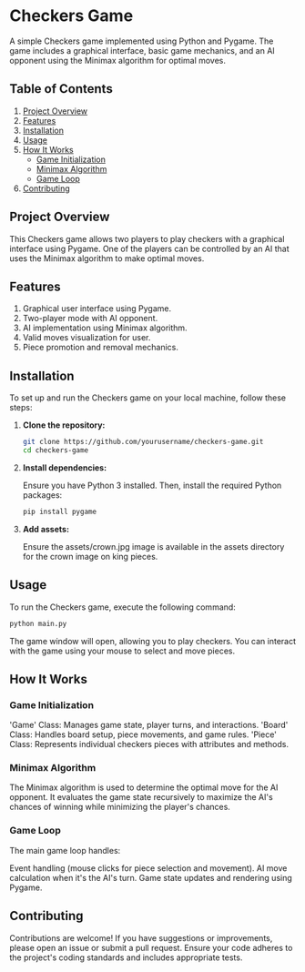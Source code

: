 # Checkers Game

A simple Checkers game implemented using Python and Pygame. The game includes a graphical interface, basic game mechanics, and an AI opponent using the Minimax algorithm for optimal moves.

## Table of Contents

1. [Project Overview](#project-overview)
2. [Features](#features)
3. [Installation](#installation)
4. [Usage](#usage)
5. [How It Works](#how-it-works)
   - [Game Initialization](#game-initialization)
   - [Minimax Algorithm](#minimax-algorithm)
   - [Game Loop](#game-loop)
6. [Contributing](#contributing)

## Project Overview

This Checkers game allows two players to play checkers with a graphical interface using Pygame. One of the players can be controlled by an AI that uses the Minimax algorithm to make optimal moves.

## Features

1. Graphical user interface using Pygame.
2. Two-player mode with AI opponent.
3. AI implementation using Minimax algorithm.
4. Valid moves visualization for user.
5. Piece promotion and removal mechanics.

## Installation

To set up and run the Checkers game on your local machine, follow these steps:

1. **Clone the repository:**

   ```bash
   git clone https://github.com/yourusername/checkers-game.git
   cd checkers-game

2. **Install dependencies:**
   
   Ensure you have Python 3 installed. Then, install the required Python packages:

   ```bash
   pip install pygame

3. **Add assets:**
   
   Ensure the assets/crown.jpg image is available in the assets directory for the crown image on king pieces.

## Usage

To run the Checkers game, execute the following command:

```bash
python main.py
```

The game window will open, allowing you to play checkers. You can interact with the game using your mouse to select and move pieces.

## How It Works

### Game Initialization

'Game' Class: Manages game state, player turns, and interactions.
'Board' Class: Handles board setup, piece movements, and game rules.
'Piece' Class: Represents individual checkers pieces with attributes and methods.

### Minimax Algorithm

The Minimax algorithm is used to determine the optimal move for the AI opponent. It evaluates the game state recursively to maximize the AI's chances of winning while minimizing the player's chances.

### Game Loop

The main game loop handles:

Event handling (mouse clicks for piece selection and movement).
AI move calculation when it's the AI's turn.
Game state updates and rendering using Pygame.

## Contributing

Contributions are welcome! If you have suggestions or improvements, please open an issue or submit a pull request. Ensure your code adheres to the project's coding standards and includes appropriate tests.
